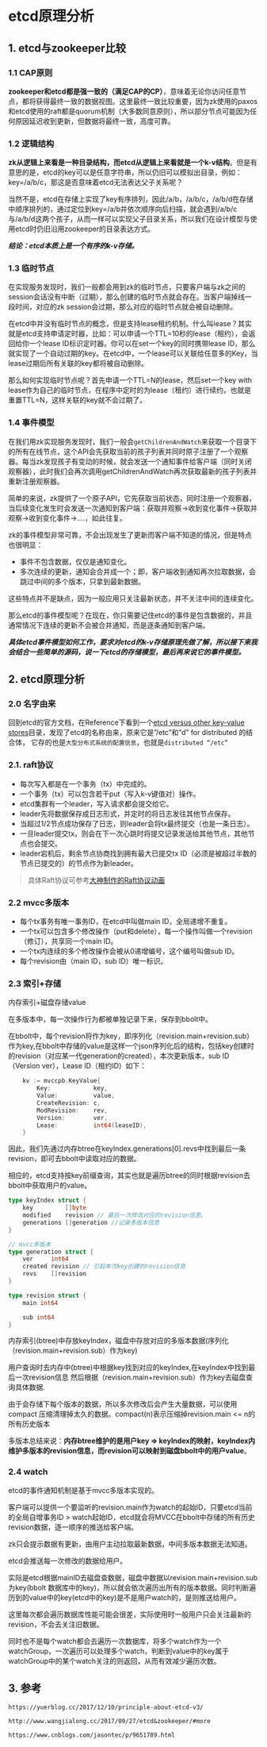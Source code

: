 # etcd原理分析

## 1. etcd与zookeeper比较

### 1.1 CAP原则

**zookeeper和etcd都是强一致的（满足CAP的CP）**，意味着无论你访问任意节点，都将获得最终一致的数据视图。这里最终一致比较重要，因为zk使用的paxos和etcd使用的raft都是quorum机制（大多数同意原则），所以部分节点可能因为任何原因延迟收到更新，但数据将最终一致，高度可靠。

### 1.2 逻辑结构

**zk从逻辑上来看是一种目录结构，而etcd从逻辑上来看就是一个k-v结构**。但是有意思的是，etcd的key可以是任意字符串，所以仍旧可以模拟出目录，例如：key=/a/b/c，那这是否意味着etcd无法表达父子关系呢？

当然不是，etcd在存储上实现了key有序排列，因此/a/b，/a/b/c，/a/b/d在存储中顺序排列的，通过定位到key=/a/b并依次顺序向后扫描，就会遇到/a/b/c与/a/b/d这两个孩子，从而一样可以实现父子目录关系，所以我们在设计模型与使用etcd时仍旧沿用zookeeper的目录表达方式。

***结论：etcd本质上是一个有序的k-v存储。***

### 1.3 临时节点

在实现服务发现时，我们一般都会用到zk的临时节点，只要客户端与zk之间的session会话没有中断（过期），那么创建的临时节点就会存在。当客户端掉线一段时间，对应的zk session会过期，那么对应的临时节点就会被自动删除。

在etcd中并没有临时节点的概念，但是支持lease租约机制。什么叫lease？其实就是etcd支持申请定时器，比如：可以申请一个TTL=10秒的lease（租约），会返回给你一个lease ID标识定时器。你可以在set一个key的同时携带lease ID，那么就实现了一个自动过期的key。在etcd中，一个lease可以关联给任意多的Key，当lease过期后所有关联的key都将被自动删除。

那么如何实现临时节点呢？首先申请一个TTL=N的lease，然后set一个key with lease作为自己的临时节点，在程序中定时的为lease（租约）进行续约，也就是重置TTL=N，这样关联的key就不会过期了。

### 1.4 事件模型

在我们用zk实现服务发现时，我们一般会`getChildrenAndWatch`来获取一个目录下的所有在线节点，这个API会先获取当前的孩子列表并同时原子注册了一个观察器。每当zk发现孩子有变动的时候，就会发送一个通知事件给客户端（同时关闭观察器），此时我们会再次调用getChildrenAndWatch再次获取最新的孩子列表并重新注册观察器。

简单的来说，zk提供了一个原子API，它先获取当前状态，同时注册一个观察器，当后续变化发生时会发送一次通知到客户端：获取并观察->收到变化事件->获取并观察->收到变化事件->….，如此往复。

zk的事件模型非常可靠，不会出现发生了更新而客户端不知道的情况，但是特点也很明显：

- 事件不包含数据，仅仅是通知变化。
- 多次连续的更新，通知会合并成一个；即，客户端收到通知再次拉取数据，会跳过中间的多个版本，只拿到最新数据。

这些特点并不是缺点，因为一般应用只关注最新状态，并不关注中间的连续变化。

那么etcd的事件模型呢？在现在，你只需要记住etcd的事件是包含数据的，并且通常情况下连续的更新不会被合并通知，而是逐条通知到客户端。

***具体etcd事件模型如何工作，要求对etcd的k-v存储原理先做了解，所以接下来我会结合一些简单的源码，说一下etcd的存储模型，最后再来说它的事件模型。***



## 2. etcd原理分析

### 2.0 名字由来

回到etcd的官方文档，在Reference下看到一个[etcd versus other key-value stores](https://coreos.com/etcd/docs/latest/learning/why.html)目录，发现了etcd的名称由来，原来它是”/etc”和”d” for distributed 的结合体， 它存的也是`大型分布式系统的配置信息`，也就是`distributed “/etc”`

### 2.1. raft协议

- 每次写入都是在一个事务（tx）中完成的。
- 一个事务（tx）可以包含若干put（写入k-v键值对）操作。
- etcd集群有一个leader，写入请求都会提交给它。
- leader先将数据保存成日志形式，并定时的将日志发往其他节点保存。
- 当超过1/2节点成功保存了日志，则leader会将tx最终提交（也是一条日志）。
- 一旦leader提交tx，则会在下一次心跳时将提交记录发送给其他节点，其他节点也会提交。
- leader宕机后，剩余节点协商找到拥有最大已提交tx ID（必须是被超过半数的节点已提交的）的节点作为新leader。

>  具体Raft协议可参考[大神制作的Raft协议动画](http://thesecretlivesofdata.com/raft/)

### 2.2 mvcc多版本

- 每个tx事务有唯一事务ID，在etcd中叫做main ID，全局递增不重复。
- 一个tx可以包含多个修改操作（put和delete），每一个操作叫做一个revision（修订），共享同一个main ID。
- 一个tx内连续的多个修改操作会被从0递增编号，这个编号叫做sub ID。
- 每个revision由（main ID，sub ID）唯一标识。

### 2.3 索引+存储

内存索引+磁盘存储value

在多版本中，每一次操作行为都被单独记录下来，保存到bbolt中。

在bbolt中，每个revision将作为key，即序列化（revision.main+revision.sub）作为key,在bbolt中存储的value是这样一个json序列化后的结构，包括key创建时的revision（对应某一代generation的created），本次更新版本，sub ID（Version ver），Lease ID（租约ID）如下：

```go
	kv := mvccpb.KeyValue{
		Key:            key,
		Value:          value,
		CreateRevision: c,
		ModRevision:    rev,
		Version:        ver,
		Lease:          int64(leaseID),
	}
```



因此，我们先通过内存btree在keyIndex.generations[0].revs中找到最后一条revision，即可去bbolt中读取对应的数据。

相应的，etcd支持按key前缀查询，其实也就是遍历btree的同时根据revision去bbolt中获取用户的value。 

```go
type keyIndex struct {
	key         []byte
	modified    revision // 最后一次修改对应的revision信息。
	generations []generation //记录多版本信息
}

// mvcc多版本
type generation struct {
	ver     int64
	created revision // 引起本次key创建的revision信息
	revs    []revision
}

type revision struct {
	main int64

	sub int64
}
```

内存索引(btree)中存放keyIndex，磁盘中存放对应的多版本数据(序列化（revision.main+revision.sub）作为key)

用户查询时去内存中(btree)中根据key找到对应的keyIndex,在keyIndex中找到最后一次revision信息 然后根据（revision.main+revision.sub）作为key去磁盘查询具体数据.



由于会存储下每个版本的数据，所以多次修改后会产生大量数据，可以使用compact 压缩清理掉太久的数据。compact(n)表示压缩掉revision.main <= n的所有历史版本



多版本总结来说：**内存btree维护的是用户key => keyIndex的映射，keyIndex内维护多版本的revision信息，而revision可以映射到磁盘bbolt中的用户value**。

### 2.4 watch

etcd的事件通知机制是基于mvcc多版本实现的。

客户端可以提供一个要监听的revision.main作为watch的起始ID，只要etcd当前的全局自增事务ID > watch起始ID，etcd就会将MVCC在bbolt中存储的所有历史revision数据，逐一顺序的推送给客户端。

zk只会提示数据有更新，由用户主动拉取最新数据，中间多版本数据无法知道。

etcd会推送每一次修改的数据给用户。



实际是etcd根据mainID去磁盘查数据，磁盘中数据以revision.main+revision.sub为key(bbolt 数据库中的key)，所以就会依次遍历出所有的版本数据。同时判断遍历到的value中的key(etcd中的key)是不是用户watch的，是则推送给用户。



这里每次都会遍历数据库性能可能会很差，实际使用时一般用户只会关注最新的revision，不会去关注旧数据。

同时也不是每个watch都会去遍历一次数据库，将多个watch作为一个watchGroup，一次遍历可以处理多个watch，判断到value中的key属于watchGroup中的某个watch关注的则返回，从而有效减少遍历次数。

## 3. 参考

`https://yuerblog.cc/2017/12/10/principle-about-etcd-v3/`

`http://www.wangjialong.cc/2017/09/27/etcd&zookeeper/#more`

`https://www.cnblogs.com/jasontec/p/9651789.html`

